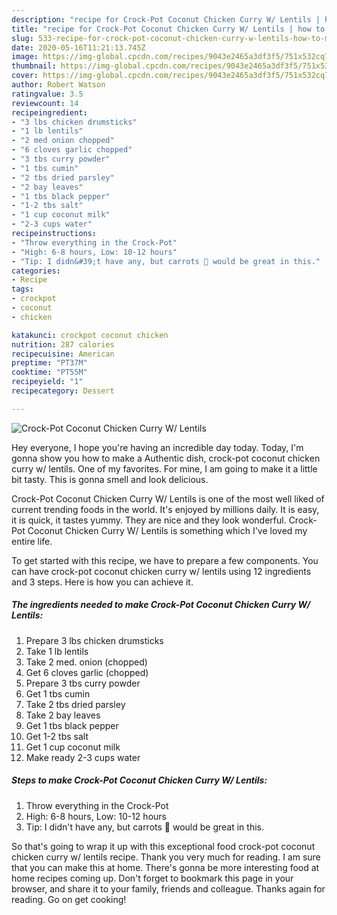 ```yaml
---
description: "recipe for Crock-Pot Coconut Chicken Curry W/ Lentils | how to make healthy Crock-Pot Coconut Chicken Curry W/ Lentils"
title: "recipe for Crock-Pot Coconut Chicken Curry W/ Lentils | how to make healthy Crock-Pot Coconut Chicken Curry W/ Lentils"
slug: 533-recipe-for-crock-pot-coconut-chicken-curry-w-lentils-how-to-make-healthy-crock-pot-coconut-chicken-curry-w-lentils
date: 2020-05-16T11:21:13.745Z
image: https://img-global.cpcdn.com/recipes/9043e2465a3df3f5/751x532cq70/crock-pot-coconut-chicken-curry-w-lentils-recipe-main-photo.jpg
thumbnail: https://img-global.cpcdn.com/recipes/9043e2465a3df3f5/751x532cq70/crock-pot-coconut-chicken-curry-w-lentils-recipe-main-photo.jpg
cover: https://img-global.cpcdn.com/recipes/9043e2465a3df3f5/751x532cq70/crock-pot-coconut-chicken-curry-w-lentils-recipe-main-photo.jpg
author: Robert Watson
ratingvalue: 3.5
reviewcount: 14
recipeingredient:
- "3 lbs chicken drumsticks"
- "1 lb lentils"
- "2 med onion chopped"
- "6 cloves garlic chopped"
- "3 tbs curry powder"
- "1 tbs cumin"
- "2 tbs dried parsley"
- "2 bay leaves"
- "1 tbs black pepper"
- "1-2 tbs salt"
- "1 cup coconut milk"
- "2-3 cups water"
recipeinstructions:
- "Throw everything in the Crock-Pot"
- "High: 6-8 hours, Low: 10-12 hours"
- "Tip: I didn&#39;t have any, but carrots 🥕 would be great in this."
categories:
- Recipe
tags:
- crockpot
- coconut
- chicken

katakunci: crockpot coconut chicken 
nutrition: 287 calories
recipecuisine: American
preptime: "PT37M"
cooktime: "PT55M"
recipeyield: "1"
recipecategory: Dessert

---
```



![Crock-Pot Coconut Chicken Curry W/ Lentils](https://img-global.cpcdn.com/recipes/9043e2465a3df3f5/751x532cq70/crock-pot-coconut-chicken-curry-w-lentils-recipe-main-photo.jpg)

Hey everyone, I hope you're having an incredible day today. Today, I'm gonna show you how to make a Authentic dish, crock-pot coconut chicken curry w/ lentils. One of my favorites. For mine, I am going to make it a little bit tasty. This is gonna smell and look delicious.

Crock-Pot Coconut Chicken Curry W/ Lentils is one of the most well liked of current trending foods in the world. It's enjoyed by millions daily. It is easy, it is quick, it tastes yummy. They are nice and they look wonderful. Crock-Pot Coconut Chicken Curry W/ Lentils is something which I've loved my entire life.




To get started with this recipe, we have to prepare a few components. You can have crock-pot coconut chicken curry w/ lentils using 12 ingredients and 3 steps. Here is how you can achieve it.

<!--inarticleads1-->

##### The ingredients needed to make Crock-Pot Coconut Chicken Curry W/ Lentils:

1. Prepare 3 lbs chicken drumsticks
1. Take 1 lb lentils
1. Take 2 med. onion (chopped)
1. Get 6 cloves garlic (chopped)
1. Prepare 3 tbs curry powder
1. Get 1 tbs cumin
1. Take 2 tbs dried parsley
1. Take 2 bay leaves
1. Get 1 tbs black pepper
1. Get 1-2 tbs salt
1. Get 1 cup coconut milk
1. Make ready 2-3 cups water




<!--inarticleads2-->

##### Steps to make Crock-Pot Coconut Chicken Curry W/ Lentils:

1. Throw everything in the Crock-Pot
1. High: 6-8 hours, Low: 10-12 hours
1. Tip: I didn&#39;t have any, but carrots 🥕 would be great in this.




So that's going to wrap it up with this exceptional food crock-pot coconut chicken curry w/ lentils recipe. Thank you very much for reading. I am sure that you can make this at home. There's gonna be more interesting food at home recipes coming up. Don't forget to bookmark this page in your browser, and share it to your family, friends and colleague. Thanks again for reading. Go on get cooking!
